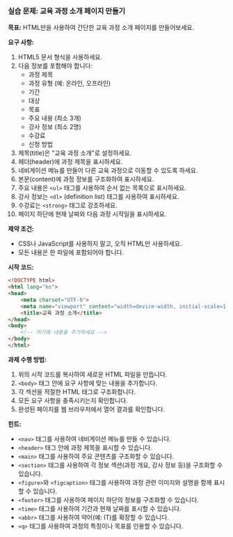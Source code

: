 ### 실습 문제: 교육 과정 소개 페이지 만들기

**목표:**
HTML만을 사용하여 간단한 교육 과정 소개 페이지를 만들어보세요.

**요구 사항:**

1. HTML5 문서 형식을 사용하세요.
2. 다음 정보를 포함해야 합니다:
   - 과정 제목
   - 과정 유형 (예: 온라인, 오프라인)
   - 기간
   - 대상
   - 목표
   - 주요 내용 (최소 3개)
   - 강사 정보 (최소 2명)
   - 수강료
   - 신청 방법
3. 제목(title)은 "교육 과정 소개"로 설정하세요.
4. 헤더(header)에 과정 제목을 표시하세요.
5. 네비게이션 메뉴를 만들어 다른 교육 과정으로 이동할 수 있도록 하세요.
6. 본문(content)에 과정 정보를 구조화하여 표시하세요.
7. 주요 내용은 `<ul>` 태그를 사용하여 순서 없는 목록으로 표시하세요.
8. 강사 정보는 `<dl>` (definition list) 태그를 사용하여 표시하세요.
9. 수강료는 `<strong>` 태그로 강조하세요.
10. 페이지 하단에 현재 날짜와 다음 과정 시작일을 표시하세요.

**제약 조건:**
- CSS나 JavaScript를 사용하지 말고, 오직 HTML만 사용하세요.
- 모든 내용은 한 파일에 포함되어야 합니다.

**시작 코드:**
```html
<!DOCTYPE html>
<html lang="ko">
<head>
    <meta charset="UTF-8">
    <meta name="viewport" content="width=device-width, initial-scale=1.0">
    <title>교육 과정 소개</title>
</head>
<body>
    <!-- 여기에 내용을 추가하세요 -->
</body>
</html>
```

**과제 수행 방법:**
1. 위의 시작 코드를 복사하여 새로운 HTML 파일을 만듭니다.
2. `<body>` 태그 안에 요구 사항에 맞는 내용을 추가합니다.
3. 각 섹션을 적절한 HTML 태그로 구조화합니다.
4. 모든 요구 사항을 충족시키는지 확인합니다.
5. 완성된 페이지를 웹 브라우저에서 열어 결과를 확인합니다.

**힌트:**
- `<nav>` 태그를 사용하여 네비게이션 메뉴를 만들 수 있습니다.
- `<header>` 태그 안에 과정 제목을 표시할 수 있습니다.
- `<main>` 태그를 사용하여 주요 콘텐츠를 구조화할 수 있습니다.
- `<section>` 태그를 사용하여 각 정보 섹션(과정 개요, 강사 정보 등)을 구조화할 수 있습니다.
- `<figure>`와 `<figcaption>` 태그를 사용하여 과정 관련 이미지와 설명을 함께 표시할 수 있습니다.
- `<footer>` 태그를 사용하여 페이지 하단의 정보를 구조화할 수 있습니다.
- `<time>` 태그를 사용하여 기간과 현재 날짜를 표시할 수 있습니다.
- `<abbr>` 태그를 사용하여 약어(예: IT)를 확장할 수 있습니다.
- `<q>` 태그를 사용하여 과정의 특징이나 목표를 인용할 수 있습니다.